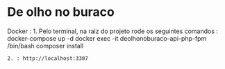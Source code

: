 # De olho no buraco

Docker :
    1. Pelo terminal, na raiz do projeto rode os seguintes comandos :
        docker-compose up -d 
        docker exec -it deolhonoburaco-api-php-fpm /bin/bash
        composer install
    
    2. : http://localhost:3307